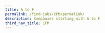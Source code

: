 ```yaml
---
title: A to F
permalink: /find-jobs/CFM/permalink/
description: Companies starting with A to F
third_nav_title: CFM
---
```


